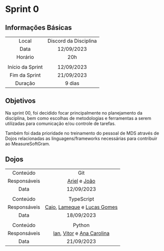 # Sprint 0

## Informações Básicas

|||
|:--:|:--:|
|Local|Discord da Disciplina|
|Data|12/09/2023|
|Horário|20h|
|||
|Início da Sprint|12/09/2023|
|Fim da Sprint|21/09/2023|
|Duração|9 dias|

## Objetivos

Na sprint 00, foi decidido focar principalmente no planejamento da disciplina, bem como escolhas de metodologias e ferramentas a serem utilizadas para comunicação e/ou controle de tarefas.

Também foi dada prioridade no treinamento do pessoal de MDS através de Dojos relacionadas as linguagens/frameworks necessárias para contribuir ao MeasureSoftGram.

## Dojos

|||
|:--:|:--:|
|Conteúdo|Git|
|Responsáveis|[Ariel](https://github.com/ArielSixwings) e [João](https://github.com/joaobisi)|
|Data|12/09/2023|
|||
|Conteúdo|TypeScript|
|Responsáveis|[Caio](https://github.com/oCaioOliveira), [Lameque](https://github.com/LamequeFernandes) e [Lucas Gomes](https://github.com/LucasGlopes)|
|Data|18/09/2023|
|||
|Conteúdo|Python|
|Responsáveis|[Ian](https://github.com/IanPSRocha), [Vitor](https://github.com/vitorekr) e [Ana Carolina](https://github.com/AnaCarolinaRodriguesLeite)|
|Data|21/09/2023|
